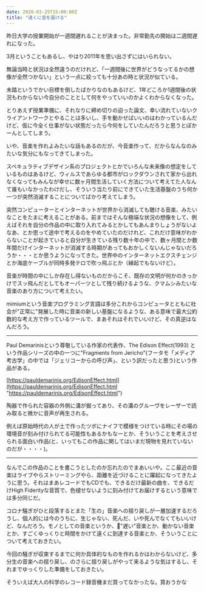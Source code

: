 ```yaml
---
date: 2020-03-25T15:00:00Z
title: "遠くに音を届ける"
---
```

昨日大学の授業開始が一週間遅れることが決まった。非常勤先の開始は二週間遅れになった。

3月ということもあるし、やはり2011年を思い出さずにはいられない。

無論当時と状況は全然違うのだけれど、「一週間後に世界がどうなってるかの想像が全然つかない」という一点に絞っても十分あの時と状況が似ている。

未踏というでかい目標を倒したばかりなのもあるけど、1年どころか1週間後の状況もわからない今自分のこととして何をやっていいのかよくわからなくなった。

とりあえず授業準備に、それなりに締め切りの迫った論文、幸い流れていないクライアントワークとやることは多いし、手を動かせばいいのはわかっているんだけど、仮に今全く仕事がない状態だったら今何をしていたんだろうと思うとぽかーんとしてしまう。

いや、音楽を作れよみたいな話もあるのだが、今音楽作って、だからなんなのみたいな気分にもなってきてしまった。

スペキュラティブデザイン系のプロジェクトとかでいろんな未来像の想定をしているものはあるけど、ウィルスであらゆる都市がロックダウンされて家から出れなくなってもみんなが幸せに数ヶ月間生活していく方法について考えてた人なんて誰もいなかったわけだし、そういう当たり前にできていた生活基盤のうち何か一つが突然消滅することについてばかり考えてしまう。

突然コンピューターとインターネットが世界から消滅しても聴ける音楽、みたいなことをたまに考えることがある。前まではそんな極端な状況の想像をして、例えばそれを自分の作品の中に取り入れてみるとかしてもあんまりしょうがないよなあ、とか思って途中で考えるのをやめていたのだけれど、これだけ意味がわからないことが起きていると自分が生きている残り数十年の中で、数ヶ月間とか数年間だけインターネットが消滅する時期があってもおかしくないんじゃないだろうか・・・とか思うようになってきた。世界中のインターネットエクスチェンジとか海底ケーブルが同時多発テロで吹っ飛ぶとか（縁起でもないけど）。

音楽が時間の中にしか存在し得ないものだからこそ、既存の文明が何かのきっかけでスッ飛んだとしてもオーパーツとして残り続けるような、クマムシみたいな音楽のあり方について考えたい。

mimiumという音楽プログラミング言語は多分これからコンピュータとともに社会が"正常に"発展した時に音楽の新しい基盤になるような、ある意味で最大公約数的な考え方で作っているツールで、まあそれはそれでいいけど、その真逆はなんだろう。

***

Paul Demarinisという尊敬している作家の代表作、The Edison Effect(1993) という作品シリーズの中の一つに"Fragments from Jericho"(フータモ「メディア考古学」の中では「ジェリコーからの呼び声」、という訳だったと思う)という作品がある。

[https://pauldemarinis.org/EdisonEffect.html](https://pauldemarinis.org/EdisonEffect.html "https://pauldemarinis.org/EdisonEffect.html")

陶器で作られた容器の外側に溝が掘ってあり、その溝のグルーヴをレーザーで読み取ると微かに音声が再生される。

例えば原始時代の人が土で作ったツボにナイフで模様をつけている時にその場の環境音が刻み付けられてる可能性もあるかもなーとか、そういうことを考えさせられる面白い作品(と、いってもこの作品に関してはいまだ現物を見れていないのだが・・・・)。

***

なんでこの作品のことを書こうとしたのか忘れたのでまあいいや。ここ最近の音楽はライブやらストリーミングやら、距離を近づけることに躍起になってきたように思う。それはまあレコードでもCDでも、できるだけ最新の曲を、できるだけHigh Fiderityな音質で、色褪せないように刻み付けてお届けするという意味では多分同じだ。

コロナ騒ぎがひと段落するとまた「生の」音楽への揺り戻しが一層加速するだろうし、個人的には今のうちに、生じゃない、死んだ、いや死んでなくてもいいけど、なんだろう。モノとしての音楽というか、"遅い"音楽とか、動かない音楽とか、すごくゆっくりと時間をかけて遠くに到達する音楽とか、そういうことについて考えておきたい。

今回の騒ぎが収束するまでに何か具体的なものを作れるかはわからないけど、多分生の音楽への揺り戻し、のさらに揺り戻しがやって来るような気はするし、それまでゆっくりした準備をしておきたい。

そういえば大人の科学のレコード録音機まだ買ってなかったな。買おうかな